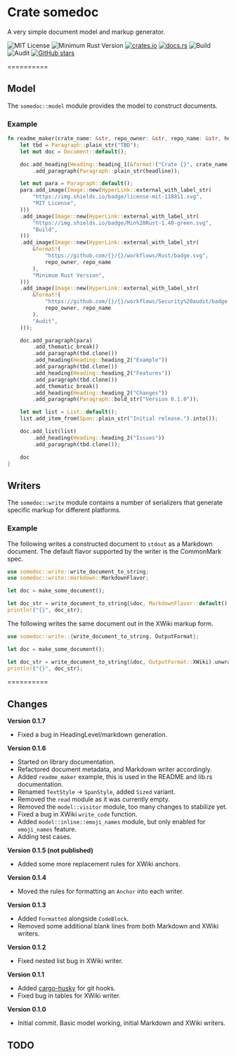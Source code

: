 # Crate somedoc

A very simple document model and markup generator.

![MIT License](https://img.shields.io/badge/license-mit-118811.svg)
![Minimum Rust Version](https://img.shields.io/badge/Min%20Rust-1.40-green.svg)
[![crates.io](https://img.shields.io/crates/v/somedoc.svg)](https://crates.io/crates/somedoc)
[![docs.rs](https://docs.rs/somedoc/badge.svg)](https://docs.rs/somedoc)
![Build](https://github.com/johnstonskj/rust-somedoc/workflows/Rust/badge.svg)
![Audit](https://github.com/johnstonskj/rust-somedoc/workflows/Security%20audit/badge.svg)
[![GitHub stars](https://img.shields.io/github/stars/johnstonskj/rust-somedoc.svg)](https://github.com/johnstonskj/rust-somedoc/stargazers)

==========

## Model

The `somedoc::model` module provides the model to construct documents.

### Example

```rust
fn readme_maker(crate_name: &str, repo_owner: &str, repo_name: &str, headline: &str) -> Document {
    let tbd = Paragraph::plain_str("TBD");
    let mut doc = Document::default();

    doc.add_heading(Heading::heading_1(&format!("Crate {}", crate_name)))
        .add_paragraph(Paragraph::plain_str(headline));

    let mut para = Paragraph::default();
    para.add_image(Image::new(HyperLink::external_with_label_str(
        "https://img.shields.io/badge/license-mit-118811.svg",
        "MIT License",
    )))
    .add_image(Image::new(HyperLink::external_with_label_str(
        "https://img.shields.io/badge/Min%20Rust-1.40-green.svg",
        "Build",
    )))
    .add_image(Image::new(HyperLink::external_with_label_str(
        &format!(
            "https://github.com/{}/{}/workflows/Rust/badge.svg",
            repo_owner, repo_name
        ),
        "Minimum Rust Version",
    )))
    .add_image(Image::new(HyperLink::external_with_label_str(
        &format!(
            "https://github.com/{}/{}/workflows/Security%20audit/badge.svg",
            repo_owner, repo_name
        ),
        "Audit",
    )));

    doc.add_paragraph(para)
        .add_thematic_break()
        .add_paragraph(tbd.clone())
        .add_heading(Heading::heading_2("Example"))
        .add_paragraph(tbd.clone())
        .add_heading(Heading::heading_2("Features"))
        .add_paragraph(tbd.clone())
        .add_thematic_break()
        .add_heading(Heading::heading_2("Changes"))
        .add_paragraph(Paragraph::bold_str("Version 0.1.0"));

    let mut list = List::default();
    list.add_item_from(Span::plain_str("Initial release.").into());

    doc.add_list(list)
        .add_heading(Heading::heading_2("Issues"))
        .add_paragraph(tbd.clone());

    doc
}

```

## Writers

The `somedoc::write` module contains a number of serializers that generate specific markup for different platforms.

### Example

The following writes a constructed document to `stdout` as a Markdown document. The default flavor supported by 
the writer is the CommonMark spec.

```rust
use somedoc::write::write_document_to_string;
use somedoc::write::markdown::MarkdownFlavor;

let doc = make_some_document();

let doc_str = write_document_to_string(&doc, MarkdownFlavor::default().into()).unwrap();
println!("{}", doc_str);
```

The following writes the same document out in the XWiki markup form.

```rust
use somedoc::write::{write_document_to_string, OutputFormat};

let doc = make_some_document();

let doc_str = write_document_to_string(&doc, OutputFormat::XWiki).unwrap();
println!("{}", doc_str);
```

==========

## Changes

**Version 0.1.7**

* Fixed a bug in HeadingLevel/markdown generation.

**Version 0.1.6**

* Started on library documentation.
* Refactored document metadata, and Markdown writer accordingly.
* Added `readme_maker` example, this is used in the README and lib.rs documentation.
* Renamed `TextStyle` -> `SpanStyle`, added `Sized` variant.
* Removed the `read` module as it was currently empty.
* Removed the `model::visitor` module, too many changes to stabilize yet.
* Fixed a bug in XWiki `write_code` function.
* Added `model::inline::emoji_names` module, but only enabled for `emoji_names` feature.
* Adding test cases.

**Version 0.1.5 (not published)**

* Added some more replacement rules for XWiki anchors. 

**Version 0.1.4**

* Moved the rules for formatting an `Anchor` into each writer. 

**Version 0.1.3**

* Added `Formatted` alongside `CodeBlock`.
* Removed some additional blank lines from both Markdown and XWiki writers.

**Version 0.1.2**

* Fixed nested list bug in XWiki writer.

**Version 0.1.1**

* Added [cargo-husky](https://github.com/rhysd/cargo-husky) for git hooks.
* Fixed bug in tables for XWiki writer.

**Version 0.1.0**

* Initial commit. Basic model working, initial Markdown and XWiki writers.

## TODO
